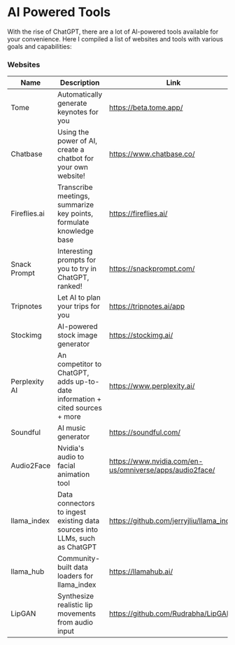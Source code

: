 # AI Powered Tools
With the rise of ChatGPT, there are a lot of AI-powered tools available for your convenience. Here I compiled a list of websites and tools with various goals and capabilities:
### Websites
| Name | Description | Link |
| -------- | -------- | -------- |
| Tome | Automatically generate keynotes for you | https://beta.tome.app/ |
| Chatbase | Using the power of AI, create a chatbot for your own website! | https://www.chatbase.co/ |
| Fireflies.ai | Transcribe meetings, summarize key points, formulate knowledge base | https://fireflies.ai/ |
| Snack Prompt | Interesting prompts for you to try in ChatGPT, ranked! | https://snackprompt.com/ |
| Tripnotes | Let AI to plan your trips for you | https://tripnotes.ai/app |
| Stockimg | AI-powered stock image generator | https://stockimg.ai/ |
| Perplexity AI | An competitor to ChatGPT, adds up-to-date information + cited sources + more | https://www.perplexity.ai/ |
| Soundful | AI music generator | https://soundful.com/ |
| Audio2Face | Nvidia's audio to facial animation tool | https://www.nvidia.com/en-us/omniverse/apps/audio2face/ |
| llama_index | Data connectors to ingest existing data sources into LLMs, such as ChatGPT | https://github.com/jerryjliu/llama_index |
| llama_hub | Community-built data loaders for llama_index | https://llamahub.ai/ |
| LipGAN | Synthesize realistic lip movements from audio input | https://github.com/Rudrabha/LipGAN |
